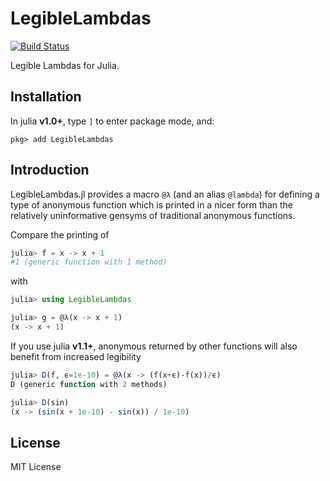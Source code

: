 # LegibleLambdas

[![Build Status](https://travis-ci.com/MasonProtter/LegibleLambdas.jl.svg?branch=master)](https://travis-ci.com/MasonProtter/LegibleLambdas.jl)

Legible Lambdas for Julia.

## Installation

In julia **v1.0+**, type `]` to enter package mode, and:

```
pkg> add LegibleLambdas
```

## Introduction

LegibleLambdas.jl provides a macro `@λ` (and an alias `@lambda`) for
defining a type of anonymous function which is printed in a nicer form
than the relatively uninformative gensyms of traditional anonymous
functions.

Compare the printing of 
```julia
julia> f = x -> x + 1
#1 (generic function with 1 method)
```
with 
```julia
julia> using LegibleLambdas

julia> g = @λ(x -> x + 1)
(x -> x + 1)
```

If you use julia **v1.1+**, anonymous returned by other functions will also benefit from increased legibility

```julia
julia> D(f, ϵ=1e-10) = @λ(x -> (f(x+ϵ)-f(x))/ϵ)
D (generic function with 2 methods)

julia> D(sin)
(x -> (sin(x + 1e-10) - sin(x)) / 1e-10)
```

## License

MIT License
